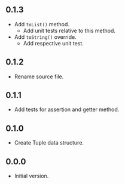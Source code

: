 ## 0.1.3

- Add `toList()` method.
  - Add unit tests relative to this method.
- Add `toString()` override.
  - Add respective unit test.

## 0.1.2

- Rename source file.

## 0.1.1

- Add tests for assertion and getter method.

## 0.1.0

- Create Tuple data structure.

## 0.0.0

- Initial version.
